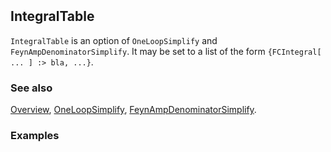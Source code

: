 ```mathematica
 
```

## IntegralTable

`IntegralTable` is an option of `OneLoopSimplify` and `FeynAmpDenominatorSimplify`. It may be set to a list of the form `{FCIntegral[ ... ] :> bla, ...}`.

### See also

[Overview](Extra/FeynCalc.md), [OneLoopSimplify](OneLoopSimplify.md), [FeynAmpDenominatorSimplify](FeynAmpDenominatorSimplify.md).

### Examples